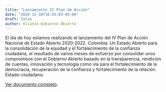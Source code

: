 ```yaml
---
title: "Lanzamiento IV Plan de Acción"
date: "2020-12-10T16:55:03-05:00"
draft: false
author: Alianza Gobierno Abierto
---
```

El día de hoy estamos realizando el lanzamiento del IV Plan de Acción Nacional de Estado Abierto 2020-2022. Colombia: Un Estado Abierto para la consolidación de la equidad y el fortalecimiento de la confianza ciudadana, el resultado de varios meses de esfuerzo por consolidar unos compromisos con el Gobierno Abierto basado en la transparencia, rendición de cuentas, innovación y tecnología como vía para el fortalecimiento de la democracia, recuperación de la confianza y fortalecimiento de la relación Estado-ciudadano.

[Ver documento completo](/documents/iv-plan-accion.pdf).
